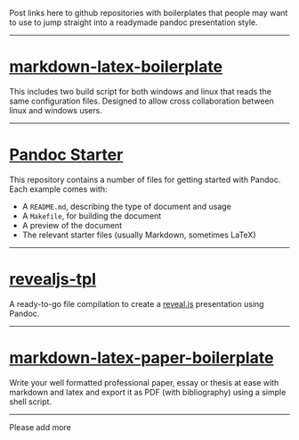 Post links here to github repositories with boilerplates that people may want to use to jump straight into a readymade pandoc presentation style.


-----

# [markdown-latex-boilerplate](https://github.com/mofosyne/markdown-latex-boilerplate)

This includes two build script for both windows and linux that reads the same configuration files. Designed to allow cross collaboration between linux and windows users.


------------

# [Pandoc Starter](https://github.com/jez/pandoc-starter)

This repository contains a number of files for getting started with Pandoc. Each
example comes with:

- A `README.md`, describing the type of document and usage
- A `Makefile`, for building the document
- A preview of the document
- The relevant starter files (usually Markdown, sometimes LaTeX)

------------

# [revealjs-tpl](https://gitlab.com/salim_b/pandoc/revealjs-tpl/)

A ready-to-go file compilation to create a [reveal.js](https://revealjs.com/) presentation using Pandoc.

------------

# [markdown-latex-paper-boilerplate](https://github.com/christian-konrad/markdown-latex-paper-boilerplate)

Write your well formatted professional paper, essay or thesis at ease with markdown and latex and export it as PDF (with bibliography) using a simple shell script.

------------

Please add more